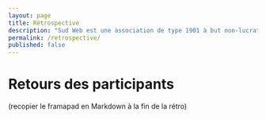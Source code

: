 ```yaml
---
layout: page
title: Rétrospective
description: "Sud Web est une association de type 1901 à but non-lucratif."
permalink: /retrospective/
published: false
---
```


# Retours des participants

(recopier le framapad en Markdown à la fin de la rétro)
